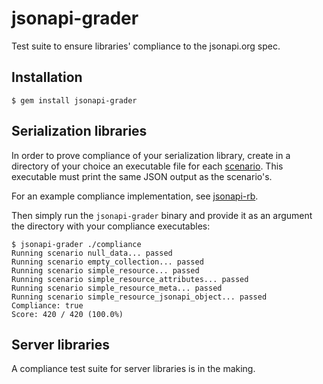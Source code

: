 # jsonapi-grader

Test suite to ensure libraries' compliance to the jsonapi.org spec.

## Installation

```
$ gem install jsonapi-grader
```

## Serialization libraries

In order to prove compliance of your serialization library, create in a directory
of your choice an executable file for each [scenario](scenarii/). This executable
must print the same JSON output as the scenario's.

For an example compliance implementation, see [jsonapi-rb](https://github.com/jsonapi-rb/jsonapi-rb/pull/3/files).

Then simply run the `jsonapi-grader` binary and provide it as an argument the directory
with your compliance executables:

```
$ jsonapi-grader ./compliance
Running scenario null_data... passed
Running scenario empty_collection... passed
Running scenario simple_resource... passed
Running scenario simple_resource_attributes... passed
Running scenario simple_resource_meta... passed
Running scenario simple_resource_jsonapi_object... passed
Compliance: true
Score: 420 / 420 (100.0%)
```

## Server libraries

A compliance test suite for server libraries is in the making.
